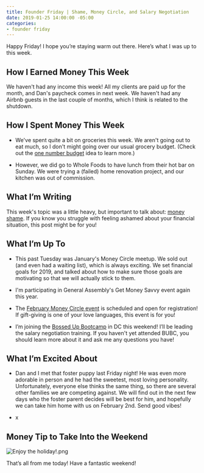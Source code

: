 ```yaml
---
title: Founder Friday | Shame, Money Circle, and Salary Negotiation
date: 2019-01-25 14:00:00 -05:00
categories:
- founder friday
---
```


Happy Friday! I hope you’re staying warm out there. Here’s what I was up to this week.

## **How I Earned Money This Week**

We haven't had any income this week! All my clients are paid up for the month, and Dan's paycheck comes in next week. We haven't had any Airbnb guests in the last couple of months, which I think is related to the shutdown.

## **How I Spent Money This Week**

* We've spent quite a bit on groceries this week. We aren't going out to eat much, so I don't might going over our usual grocery budget. (Check out the [one number budget](https://www.maggiegermano.com/blog/how-to-use-one-budget-number-to-manage-your-money/) idea to learn more.) 

* However, we did go to Whole Foods to have lunch from their hot bar on Sunday. We were trying a (failed) home renovation project, and our kitchen was out of commission. 

## **What I’m Writing**

This week's topic was a little heavy, but important to talk about: [money shame](https://www.maggiegermano.com/blog/how-to-cope-with-your-money-shame/). If you know you struggle with feeling ashamed about your financial situation, this post might be for you!

## **What I’m Up To**

* This past Tuesday was January's Money Circle meetup. We sold out (and even had a waiting list), which is always exciting. We set financial goals for 2019, and talked about how to make sure those goals are motivating so that we will actually stick to them.

* I'm participating in General Assembly's Get Money Savvy event again this year. 

* The [February Money Circle event](https://www.eventbrite.com/e/money-circle-showing-your-love-on-a-budget-tickets-54758999642) is scheduled and open for registration! If gift-giving is one of your love languages, this event is for you!

* I’m joining the [Bossed Up Bootcamp](https://bossedup.org/bootcamp/) in DC this weekend! I’ll be leading the salary negotiation training. If you haven't yet attended BUBC, you should learn more about it and ask me any questions you have!

## **What I’m Excited About**

* Dan and I met that foster puppy last Friday night! He was even more adorable in person and he had the sweetest, most loving personality. Unfortunately, everyone else thinks the same thing, so there are several other families we are competing against. We will find out in the next few days who the foster parent decides will be best for him, and hopefully we can take him home with us on February 2nd. Send good vibes!

* x

## **Money Tip to Take Into the Weekend**

![Enjoy the holiday!.png](/uploads/Enjoy%20the%20holiday!.png)

That’s all from me today! Have a fantastic weekend!